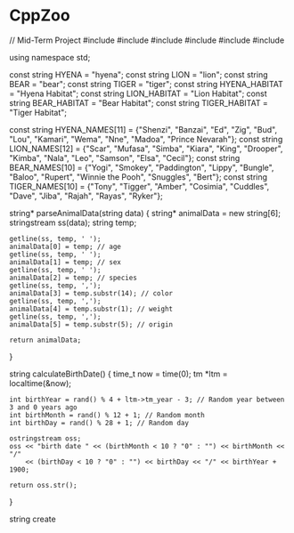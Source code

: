 # CppZoo
// Mid-Term Project
#include <iostream>
#include <fstream>
#include <sstream>
#include <string>
#include <ctime>
#include <cstdlib>

using namespace std;


const string HYENA = "hyena";
const string LION = "lion";
const string BEAR = "bear";
const string TIGER = "tiger";
const string HYENA_HABITAT = "Hyena Habitat";
const string LION_HABITAT = "Lion Habitat";
const string BEAR_HABITAT = "Bear Habitat";
const string TIGER_HABITAT = "Tiger Habitat";


const string HYENA_NAMES[11] = {"Shenzi", "Banzai", "Ed", "Zig", "Bud", "Lou", "Kamari", "Wema", "Nne", "Madoa", "Prince Nevarah"};
const string LION_NAMES[12] = {"Scar", "Mufasa", "Simba", "Kiara", "King", "Drooper", "Kimba", "Nala", "Leo", "Samson", "Elsa", "Cecil"};
const string BEAR_NAMES[10] = {"Yogi", "Smokey", "Paddington", "Lippy", "Bungle", "Baloo", "Rupert", "Winnie the Pooh", "Snuggles", "Bert"};
const string TIGER_NAMES[10] = {"Tony", "Tigger", "Amber", "Cosimia", "Cuddles", "Dave", "Jiba", "Rajah", "Rayas", "Ryker"};


string* parseAnimalData(string data) {
    string* animalData = new string[6];
    stringstream ss(data);
    string temp;

   
    getline(ss, temp, ' ');
    animalData[0] = temp; // age
    getline(ss, temp, ' ');
    animalData[1] = temp; // sex
    getline(ss, temp, ' ');
    animalData[2] = temp; // species
    getline(ss, temp, ',');
    animalData[3] = temp.substr(14); // color
    getline(ss, temp, ',');
    animalData[4] = temp.substr(1); // weight
    getline(ss, temp, ',');
    animalData[5] = temp.substr(5); // origin

    return animalData;
}


string calculateBirthDate() {
    time_t now = time(0);
    tm *ltm = localtime(&now);

    int birthYear = rand() % 4 + ltm->tm_year - 3; // Random year between 3 and 0 years ago
    int birthMonth = rand() % 12 + 1; // Random month
    int birthDay = rand() % 28 + 1; // Random day

    ostringstream oss;
    oss << "birth date " << (birthMonth < 10 ? "0" : "") << birthMonth << "/"
        << (birthDay < 10 ? "0" : "") << birthDay << "/" << birthYear + 1900;

    return oss.str();
}


string create
